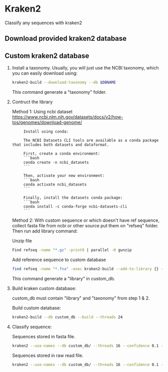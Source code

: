 # Kraken2
Classify any sequences with kraken2
## Download provided kraken2 database
## Custom kraken2 database
1. Install a taxonomy. Usually, you will just use the NCBI taxonomy, which you can easily download using:
      ```bash
      kraken2-build --download-taxonomy --db $DBNAME
      ```
      This command generate a "taxonomy" folder.

2. Contruct the library
   
      Method 1: Using ncbi dataset https://www.ncbi.nlm.nih.gov/datasets/docs/v2/how-tos/genomes/download-genome/

            Install using conda:
   
            The NCBI Datasets CLI tools are available as a conda package that includes both datasets and dataformat.

            First, create a conda environment:
            ```bash
            conda create -n ncbi_datasets
            ```

            Then, activate your new environment:
            ```bash
            conda activate ncbi_datasets
            ```

            Finally, install the datasets conda package:
            ```bash
            conda install -c conda-forge ncbi-datasets-cli      
            ```
      
      Method 2: With custom sequence or which doesn't have ref sequence, collect fasta file from ncbi or other source put them on "refseq" folder. Then run add library command:
      
      Unzip file
      ```bash
      Find refseq -name "*.gz" -print0 | parallel -0 gunzip
      ```
      Add reference sequence to custom database
      ```bash
      find refseq -name "*.fna" -exec kraken2-build --add-to-library {} --db custom_db \;
      ```
      This command generate a "library" in custom_db.

4. Build kraken custom database:
     
      custom_db must contain "library" and "taxonomy" from step 1 & 2.
      
      Build custom database:
      ```bash
      kraken2-build --db custom_db --build --threads 24
      ```
5. Classify sequence:
   
      Sequences stored in fasta file.
      ```bash
      kraken2 --use-names --db custom_db/ --threads 16 --confidence 0.1 --report repseqs.report rep-seqs.fasta --threads 20 > repseqs.kraken
      ```
      Sequences stored in raw read file.
      ```bash
      kraken2 --use-names --db custom_db/ --threads 16 --confidence 0.1 --report repseqs.report --gzip-compressed read1 read2 --threads 20 > repseqs.kraken
      ```
